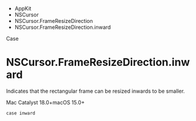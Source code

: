 

- AppKit
- NSCursor
- NSCursor.FrameResizeDirection
-  NSCursor.FrameResizeDirection.inward 

Case

# NSCursor.FrameResizeDirection.inward

Indicates that the rectangular frame can be resized inwards to be smaller.

Mac Catalyst 18.0+macOS 15.0+

``` source
case inward
```

